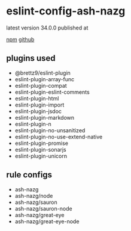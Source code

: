 # eslint-config-ash-nazg

latest version 34.0.0 published at

[npm](https://www.npmjs.com/package/eslint-config-ash-nazg)
[github](https://github.com/brettz9/eslint-config-ash-nazg)

## plugins used

- @brettz9/eslint-plugin
- eslint-plugin-array-func
- eslint-plugin-compat
- eslint-plugin-eslint-comments
- eslint-plugin-html
- eslint-plugin-import
- eslint-plugin-jsdoc
- eslint-plugin-markdown
- eslint-plugin-n
- eslint-plugin-no-unsanitized
- eslint-plugin-no-use-extend-native
- eslint-plugin-promise
- eslint-plugin-sonarjs
- eslint-plugin-unicorn

## rule configs

- ash-nazg
- ash-nazg/node
- ash-nazg/sauron
- ash-nazg/sauron-node
- ash-nazg/great-eye
- ash-nazg/great-eye-node
